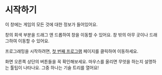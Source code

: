 # 시작하기
이 창에는 게임의 모든 것에 대한 정보가 들어있어요.

창의 회색 부분을 드래그 앤 드롭하여 창을 이동할 수 있어요.
창 밖의 아무 곳이나 드래그하여 이동할 수 있어요.

프로그래밍을 시작하려면, [첫 번째 프로그램](docs/first_program.md) 페이지를 클릭하여 이동하세요.

화면 오른쪽 상단의 버튼들을 꼭 확인해보세요. 마우스를 올리면 무엇을 하는지 설명하는 툴팁이 나타나요. 그중 하나는 기술 트리를 열어요!